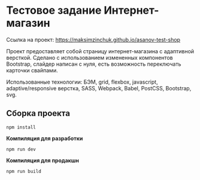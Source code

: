# Тестовое задание Интернет-магазин

Ссылка на проект: https://maksimzinchuk.github.io/asanov-test-shop

Проект предоставляет собой страницу интернет-магазина с адаптивной версткой. Сделано с использованием измененных компонентов
Bootstrap, слайдер написан с нуля, есть возможность переключать карточки свайпами.

Использованные технологии: БЭМ, grid, flexbox, javascript, adaptive/responsive верстка, SASS, Webpack, Babel, PostCSS, Bootstrap, svg.

## **Сборка проекта**

```
npm install
```

**Компиляция для разработки**

```
npm run dev
```

**Компиляция для продакшн**

```
npm run build
```
